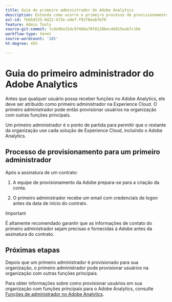 ```yaml
---
title: Guia do primeiro administrador do Adobe Analytics
description: Entenda como ocorre o primeiro processo de provisionamento administrativo e as próximas etapas
exl-id: fbbbd335-0d22-473e-adef-f92f8eab7bf0
feature: Admin Tools
source-git-commit: 7cde90a15dc97468a70f8120bec46915eab7c1bb
workflow-type: tm+mt
source-wordcount: '185'
ht-degree: 45%

---
```


# Guia do primeiro administrador do Adobe Analytics

Antes que qualquer usuário possa receber funções no Adobe Analytics, ele deve ser atribuído como primeiro administrador na Experience Cloud. O primeiro administrador pode então provisionar usuários na organização com outras funções principais.

Um primeiro administrador é o ponto de partida para permitir que o restante da organização use cada solução de Experience Cloud, incluindo o Adobe Analytics.

## Processo de provisionamento para um primeiro administrador

Após a assinatura de um contrato:

1. A equipe de provisionamento da Adobe prepara-se para a criação da conta.

1. O primeiro administrador recebe um email com credenciais de logon antes da data de início do contrato.

>[!IMPORTANT]
>
>   É altamente recomendado garantir que as informações de contato do primeiro administrador sejam precisas e fornecidas à Adobe antes da assinatura do contrato.

## Próximas etapas

Depois que um primeiro administrador é provisionado para sua organização, o primeiro administrador pode provisionar usuários na organização com outras funções principais.

Para obter informações sobre como provisionar usuários em sua organização com funções principais para o Adobe Analytics, consulte [Funções de administrador no Adobe Analytics](/help/admin/admin-console/admin-roles-in-analytics.md).
